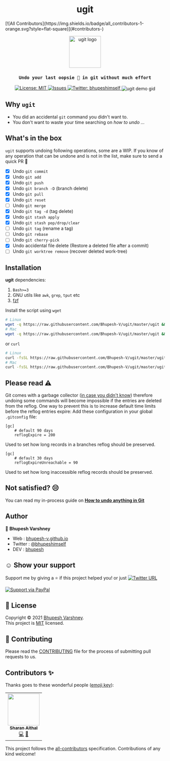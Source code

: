 <h1 align="center">ugit</h1>
<!-- ALL-CONTRIBUTORS-BADGE:START - Do not remove or modify this section -->
[![All Contributors](https://img.shields.io/badge/all_contributors-1-orange.svg?style=flat-square)](#contributors-)
<!-- ALL-CONTRIBUTORS-BADGE:END -->
<p align="center"><img align="center" alt="ugit logo" height="100px" src="https://user-images.githubusercontent.com/34342551/115037937-a608d800-9eec-11eb-88a9-252da7d6f507.png"></p>
<h3 align="center"><code>Undo your last oopsie 🙈️ in git without much effort</code></h3>
<p align="center">
  <a href="https://github.com/Bhupesh-V/ugit/blob/master/LICENSE">
    <img alt="License: MIT" src="https://img.shields.io/github/license/Bhupesh-V/ugit" target="_blank" />
  </a>
  <a href="https://github.com/Bhupesh-V/ugit/issues">
    <img alt="Issues" src="https://img.shields.io/github/issues/Bhupesh-V/ugit?color=blueviolet" />
  </a>
  <a href="https://twitter.com/bhupeshimself">
    <img alt="Twitter: bhupeshimself" src="https://img.shields.io/twitter/follow/bhupeshimself.svg?style=social" target="_blank" />
  </a>
  <img align="center" alt="ugit demo gid" src="https://user-images.githubusercontent.com/34342551/114261429-1ea4fb80-99f8-11eb-92b4-66315a65b854.gif"><br>
</p>

## Why `ugit`

- You did an accidental `git` command you didn't want to.
- You don't want to waste your time searching on _how to undo ..._


## What's in the box
`ugit` supports undoing following operations, some are a WIP. If you know of any operation that can be undone and is not in the list, make sure to send a quick PR 💛️

- [x] Undo `git commit`
- [x] Undo `git add`
- [x] Undo `git push`
- [x] Undo `git branch -D` (branch delete)
- [x] Undo `git pull`
- [x] Undo `git reset`
- [ ] Undo `git merge`
- [x] Undo `git tag -d` (tag delete)
- [x] Undo `git stash apply`
- [x] Undo `git stash pop/drop/clear`
- [ ] Undo `git tag` (rename a tag)
- [ ] Undo `git rebase`
- [ ] Undo `git cherry-pick`
- [x] Undo accidental file delete (Restore a deleted file after a commit)
- [ ] Undo `git worktree remove` (recover deleted work-tree)

## Installation

**ugit** dependencies:

1. `Bash>=3`
2. GNU utils like `awk`, `grep`, `tput` etc
3. [fzf](https://github.com/junegunn/fzf)

Install the script using `wget`

```bash
# Linux
wget -q https://raw.githubusercontent.com/Bhupesh-V/ugit/master/ugit && chmod +x ugit && mv ugit $HOME/.local/bin/
# Mac
wget -q https://raw.githubusercontent.com/Bhupesh-V/ugit/master/ugit && chmod +x ugit && mv ugit /usr/local/bin
```

or `curl`

```bash
# Linux
curl -fsSL https://raw.githubusercontent.com/Bhupesh-V/ugit/master/ugit -o ugit && chmod +x ugit && mv ugit $HOME/.local/bin/
# Mac
curl -fsSL https://raw.githubusercontent.com/Bhupesh-V/ugit/master/ugit -o ugit && chmod +x ugit && mv ugit /usr/local/bin
```

## Please read ⚠️

Git comes with a garbage collector ([in case you didn't know](https://git-scm.com/docs/git-gc)) therefore undoing some commands will become impossible if the entries are deleted from the reflog.
One way to prevent this is to increase default time limits before the reflog entries expire:
Add these configuration in your global `.gitconfig` file:

```gitconfig
[gc]
    # default 90 days
    reflogExpire = 200
```
Used to set how long records in a branches reflog should be preserved.

```gitconfig
[gc]
    # default 30 days
    reflogExpireUnreachable = 90

```
Used to set how long inaccessible reflog records should be preserved.

## Not satisfied? 😒️

You can read my in-process guide on [**How to undo anything in Git**](https://bhupesh.gitbook.io/notes/git/how-to-undo-anything-in-git)

## Author

:bust_in_silhouette: **Bhupesh Varshney**

- Web : [bhupesh-v.github.io](https://bhupesh-v.github.io)
- Twitter : [@bhupeshimself](https://twitter.com/bhupeshimself)
- DEV : [bhupesh](https://dev.to/bhupesh)

## ☺️ Show your support

Support me by giving a ⭐️ if this project helped you! or just [![Twitter URL](https://img.shields.io/twitter/url?style=social&url=https%3A%2F%2Fgithub.com%2FBhupesh-V%2Fugit%2F)](https://twitter.com/intent/tweet?url=https://github.com/Bhupesh-V/ugit&text=ugit%20via%20@bhupeshimself)

[![Support via PayPal](https://cdn.rawgit.com/twolfson/paypal-github-button/1.0.0/dist/button.svg)](https://www.paypal.me/BhupeshVarshney/)

## 📝 License

Copyright © 2021 [Bhupesh Varshney](https://github.com/Bhupesh-V).<br />
This project is [MIT](https://github.com/Bhupesh-V/ugit/blob/master/LICENSE) licensed.

## 👋 Contributing

Please read the [CONTRIBUTING](CONTRIBUTING.md) file for the process of submitting pull requests to us.

## Contributors ✨

Thanks goes to these wonderful people ([emoji key](https://allcontributors.org/docs/en/emoji-key)):

<!-- ALL-CONTRIBUTORS-LIST:START - Do not remove or modify this section -->
<!-- prettier-ignore-start -->
<!-- markdownlint-disable -->
<table>
  <tr>
    <td align="center"><a href="https://github.com/sharan-aithal"><img src="https://avatars.githubusercontent.com/u/32029982?v=4?s=100" width="100px;" alt=""/><br /><sub><b>Sharan Aithal</b></sub></a><br /><a href="https://github.com/Bhupesh-V/ugit/commits?author=sharan-aithal" title="Code">💻</a> <a href="https://github.com/Bhupesh-V/ugit/commits?author=sharan-aithal" title="Documentation">📖</a></td>
  </tr>
</table>

<!-- markdownlint-restore -->
<!-- prettier-ignore-end -->

<!-- ALL-CONTRIBUTORS-LIST:END -->

This project follows the [all-contributors](https://github.com/all-contributors/all-contributors) specification. Contributions of any kind welcome!